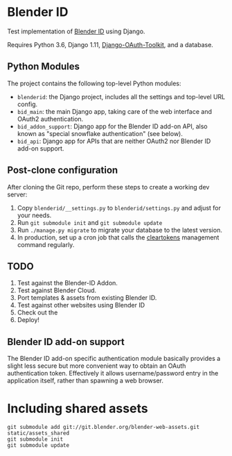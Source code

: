 # Blender ID

Test implementation of [Blender ID](https://www.blender.org/id/) using Django.

Requires Python 3.6, Django 1.11,
[Django-OAuth-Toolkit](https://django-oauth-toolkit.readthedocs.io/), and a database.


## Python Modules

The project contains the following top-level Python modules:

- `blenderid`: the Django project, includes all the settings and top-level URL config.
- `bid_main`: the main Django app, taking care of the web interface and OAuth2 authentication.
- `bid_addon_support`: Django app for the Blender ID add-on API, also known as "special snowflake
  authentication" (see below).
- `bid_api`: Django app for APIs that are neither OAuth2 nor Blender ID add-on support.


## Post-clone configuration

After cloning the Git repo, perform these steps to create a working dev server:

1. Copy `blenderid/__settings.py` to `blenderid/settings.py` and adjust for your needs.
2. Run `git submodule init` and `git submodule update`
3. Run `./manage.py migrate` to migrate your database to the latest version.
4. In production, set up a cron job that calls the
   [cleartokens](https://django-oauth-toolkit.readthedocs.io/en/latest/management_commands.html#cleartokens)
   management command regularly.


## TODO

1. Test against the Blender-ID Addon.
2. Test against Blender Cloud.
3. Port templates & assets from existing Blender ID.
4. Test against other websites using Blender ID
5. Check out the
5. Deploy!


## Blender ID add-on support

The Blender ID add-on specific authentication module basically provides a slight less secure but
more convenient way to obtain an OAuth authentication token. Effectively it allows username/password
entry in the application itself, rather than spawning a web browser.


# Including shared assets

    git submodule add git://git.blender.org/blender-web-assets.git static/assets_shared
    git submodule init
    git submodule update
